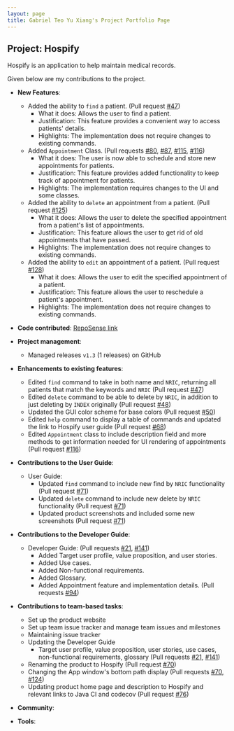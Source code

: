 ```yaml
---
layout: page
title: Gabriel Teo Yu Xiang's Project Portfolio Page
---
```


## Project: Hospify

Hospify is an application to help maintain medical records.

Given below are my contributions to the project.

* **New Features**:
  * Added the ability to `find` a patient. (Pull request [\#47]())
    * What it does: Allows the user to find a patient.
    * Justification: This feature provides a convenient way to access patients' details.
    * Highlights: The implementation does not require changes to existing commands.
  * Added `Appointment` Class. (Pull requests [\#80](), [\#87](), [\#115](), [\#116]())
    * What it does: The user is now able to schedule and store new appointments for patients.
    * Justification: This feature provides added functionality to keep track of appointment for patients.
    * Highlights: The implementation requires changes to the UI and some classes.
  * Added the ability to `delete` an appointment from a patient. (Pull request [\#125]())
    * What it does: Allows the user to delete the specified appointment from a patient's list of appointments.
    * Justification: This feature allows the user to get rid of old appointments that have passed.
    * Highlights: The implementation does not require changes to existing commands.
  * Added the ability to `edit` an appointment of a patient. (Pull request [\#128]())
    * What it does: Allows the user to edit the specified appointment of a patient.
    * Justification: This feature allows the user to reschedule a patient's appointment.
    * Highlights: The implementation does not require changes to existing commands.

* **Code contributed**: [RepoSense link](https://nus-cs2103-ay2021s1.github.io/tp-dashboard/#breakdown=true&search=&sort=groupTitle&sortWithin=title&since=2020-08-14&timeframe=commit&mergegroup=&groupSelect=groupByRepos&checkedFileTypes=docs~functional-code~test-code~other&tabOpen=true&tabType=authorship&tabAuthor=GabrielTeo&tabRepo=AY2021S1-CS2103T-W15-3%2Ftp%5Bmaster%5D&authorshipIsMergeGroup=false&authorshipFileTypes=docs~functional-code~test-code~other)

* **Project management**:
  * Managed releases `v1.3` (1 releases) on GitHub

* **Enhancements to existing features**:
  * Edited `find` command to take in both name and `NRIC`, returning all patients that match the keywords and `NRIC` (Pull request [\#47]())
  * Edited `delete` command to be able to delete by `NRIC`, in addition to just deleting by `INDEX` originally (Pull request [\#48]())
  * Updated the GUI color scheme for base colors (Pull request [\#50]())
  * Edited `help` command to display a table of commands and updated the link to Hospify user guide (Pull request [\#68]())
  * Edited `Appointment` class to include description field and more methods to get information needed for UI rendering of appointments (Pull request [\#116]())

* **Contributions to the User Guide**:
  * User Guide:
    * Updated `find` command to include new find by `NRIC` functionality (Pull request [\#71]())
    * Updated `delete` command to include new delete by `NRIC` functionality (Pull request [\#71]())
    * Updated product screenshots and included some new screenshots (Pull request [\#71]())

* **Contributions to the Developer Guide**:
  * Developer Guide: (Pull requests [\#21](), [\#141]())
    * Added Target user profile, value proposition, and user stories.
    * Added Use cases.
    * Added Non-functional requirements.
    * Added Glossary.
    * Added Appointment feature and implementation details. (Pull requests [\#94]())

* **Contributions to team-based tasks**:
  * Set up the product website
  * Set up team issue tracker and manage team issues and milestones
  * Maintaining issue tracker
  * Updating the Developer Guide
    * Target user profile, value proposition, user stories, use cases, non-functional requirements, glossary (Pull requests [\#21](), [\#141]())
  * Renaming the product to Hospify (Pull request [\#70]())
  * Changing the App window's bottom path display (Pull requests [\#70](), [\#124]())
  * Updating product home page and description to Hospify and relevant links to Java CI and codecov (Pull request [\#76]())

* **Community**:

* **Tools**:
